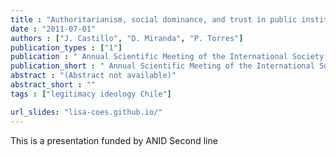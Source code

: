 ```yaml
---
title : "Authoritarianism, social dominance, and trust in public institutions."
date : "2011-07-01"
authors : ["J. Castillo", "D. Miranda", "P. Torres"]
publication_types : ["1"]
publication : " Annual Scientific Meeting of the International Society of Political Psychology – ISPP. Bilgi University, Istambul"
publication_short : " Annual Scientific Meeting of the International Society of Political Psychology – ISPP. Bilgi University, Istambul"
abstract : "(Abstract not available)"
abstract_short : ""
tags : ["legitimacy ideology Chile"]

url_slides: "lisa-coes.github.io/"
---
```

This is a presentation funded by ANID
Second line
